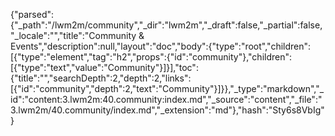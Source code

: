 {"parsed":{"_path":"/lwm2m/community","_dir":"lwm2m","_draft":false,"_partial":false,"_locale":"","title":"Community & Events","description":null,"layout":"doc","body":{"type":"root","children":[{"type":"element","tag":"h2","props":{"id":"community"},"children":[{"type":"text","value":"Community"}]}],"toc":{"title":"","searchDepth":2,"depth":2,"links":[{"id":"community","depth":2,"text":"Community"}]}},"_type":"markdown","_id":"content:3.lwm2m:40.community:index.md","_source":"content","_file":"3.lwm2m/40.community/index.md","_extension":"md"},"hash":"Sty6s8VbIg"}